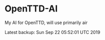 # OpenTTD-AI
My AI for OpenTTD, will use primarily air

Latest backup: Sun Sep 22 05:52:01 UTC 2019
